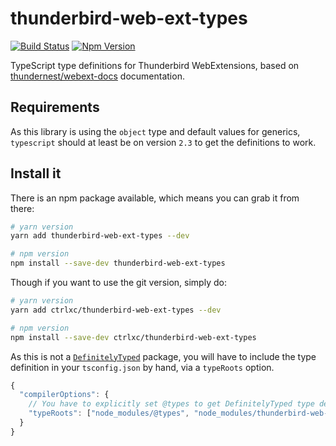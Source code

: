 # thunderbird-web-ext-types

[![Build Status][build-badge]][build-url]
[![Npm Version][npm-badge]][npm-url]

TypeScript type definitions for Thunderbird WebExtensions, based on [thundernest/webext-docs](https://thunderbird-webextensions.readthedocs.io) documentation.

## Requirements

As this library is using the `object` type and default values for generics,
`typescript` should at least be on version `2.3` to get the definitions to work.

## Install it

There is an npm package available, which means you can grab it from there:

```sh
# yarn version
yarn add thunderbird-web-ext-types --dev

# npm version
npm install --save-dev thunderbird-web-ext-types
```

Though if you want to use the git version, simply do:

```sh
# yarn version
yarn add ctrlxc/thunderbird-web-ext-types --dev

# npm version
npm install --save-dev ctrlxc/thunderbird-web-ext-types
```

As this is not a [`DefinitelyTyped`][definitely-typed] package, you will have to
include the type definition in your `tsconfig.json` by hand, via a `typeRoots`
option.

```js
{
  "compilerOptions": {
    // You have to explicitly set @types to get DefinitelyTyped type definitions
    "typeRoots": ["node_modules/@types", "node_modules/thunderbird-web-ext-types"],
  }
}
```

[build-badge]: https://travis-ci.org/ctrlxc/thunderbird-web-ext-types.svg?branch=master
[build-url]: https://travis-ci.org/ctrlxc/thunderbird-web-ext-types
[definitely-typed]: https://github.com/DefinitelyTyped/DefinitelyTyped/
[npm-badge]: https://img.shields.io/npm/v/thunderbird-web-ext-types.svg
[npm-url]: https://www.npmjs.com/package/thunderbird-web-ext-types
